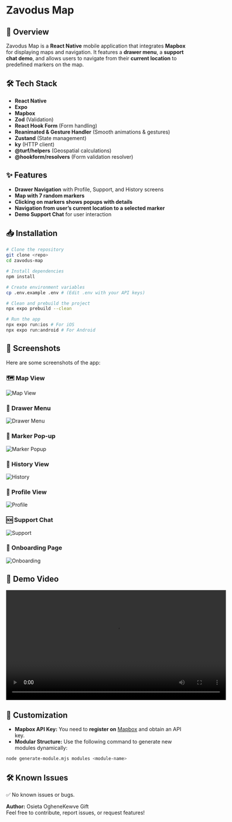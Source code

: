 # Zavodus Map

## 🚀 Overview

Zavodus Map is a **React Native** mobile application that integrates **Mapbox** for displaying maps and navigation. It features a **drawer menu**, a **support chat demo**, and allows users to navigate from their **current location** to predefined markers on the map.

## 🛠 Tech Stack

- **React Native**
- **Expo**
- **Mapbox**
- **Zod** (Validation)
- **React Hook Form** (Form handling)
- **Reanimated & Gesture Handler** (Smooth animations & gestures)
- **Zustand** (State management)
- **ky** (HTTP client)
- **@turf/helpers** (Geospatial calculations)
- **@hookform/resolvers** (Form validation resolver)

## ✨ Features

- **Drawer Navigation** with Profile, Support, and History screens
- **Map with 7 random markers**
- **Clicking on markers shows popups with details**
- **Navigation from user’s current location to a selected marker**
- **Demo Support Chat** for user interaction

## 📥 Installation

```sh
# Clone the repository
git clone <repo>
cd zavodus-map

# Install dependencies
npm install

# Create environment variables
cp .env.example .env # (Edit .env with your API keys)

# Clean and prebuild the project
npx expo prebuild --clean

# Run the app
npx expo run:ios # For iOS
npx expo run:android # For Android
```

## 📸 Screenshots

Here are some screenshots of the app:

### 🗺️ Map View

![Map View](assets/images/snapshots/mapsview.png)

### 📂 Drawer Menu

![Drawer Menu](assets/images/snapshots/drawerview.png)

### 📌 Marker Pop-up

![Marker Popup](assets/images/snapshots/mapactivenav.png)

### 📜 History View

![History](assets/images/snapshots/historyview.png)

### 👤 Profile View

![Profile](assets/images/snapshots/profileview.png)

### 🆘 Support Chat

![Support](assets/images/snapshots/supportview.png)

### 🚀 Onboarding Page

![Onboarding](assets/images/snapshots/onboardpage.png)

## 🎥 Demo Video

<video src="assets/videos/demo.mp4" controls width="600"></video>

## 🔧 Customization

- **Mapbox API Key:** You need to **register on** [Mapbox](https://mapbox.com) and obtain an API key.
- **Modular Structure:** Use the following command to generate new modules dynamically:

```sh
node generate-module.mjs modules <module-name>
```

## 🛠 Known Issues

✅ No known issues or bugs.

**Author:** Osieta OgheneKewve Gift  
Feel free to contribute, report issues, or request features!
